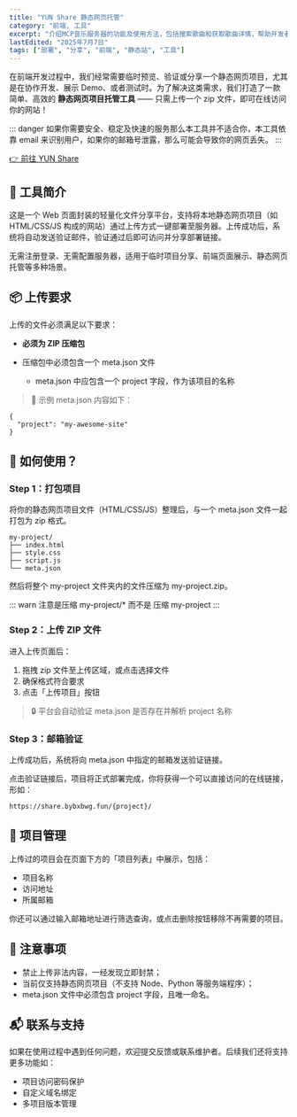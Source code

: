 ```yaml
---
title: "YUN Share 静态网页托管"
category: "前端, 工具"
excerpt: "介绍MCP音乐服务器的功能及使用方法，包括搜索歌曲和获取歌曲详情，帮助开发者快速集成音乐服务。"
lastEdited: "2025年7月7日"
tags: ["部署", "分享", "前端", "静态站", "工具"]
---
```


在前端开发过程中，我们经常需要临时预览、验证或分享一个静态网页项目，尤其是在协作开发、展示 Demo、或者测试时。为了解决这类需求，我们打造了一款简单、高效的 **静态网页项目托管工具** —— 只需上传一个 zip 文件，即可在线访问你的网站！

::: danger
如果你需要安全、稳定及快速的服务那么本工具并不适合你，本工具依靠 email 来识别用户，如果你的邮箱号泄露，那么可能会导致你的网页丢失。
:::

<div class="flex justify-center">
  <a class="mk-btn" href="/share/">👉 前往 YUN Share</a>
</div>

## **🎯 工具简介**

这是一个 Web 页面封装的轻量化文件分享平台，支持将本地静态网页项目（如 HTML/CSS/JS 构成的网站）通过上传方式一键部署至服务器。上传成功后，系统将自动发送验证邮件，验证通过后即可访问并分享部署链接。

无需注册登录、无需配置服务器，适用于临时项目分享、前端页面展示、静态网页托管等多种场景。

## **📦 上传要求**

上传的文件必须满足以下要求：

- **必须为 ZIP 压缩包**

- 压缩包中必须包含一个 meta.json 文件

  - meta.json 中应包含一个 project 字段，作为该项目的名称


> 📌 示例 meta.json 内容如下：

```
{
  "project": "my-awesome-site"
}
```

## **📂 如何使用？**

### **Step 1：打包项目**

将你的静态网页项目文件（HTML/CSS/JS）整理后，与一个 meta.json 文件一起打包为 zip 格式。

```
my-project/
├── index.html
├── style.css
├── script.js
└── meta.json
```

然后将整个 my-project 文件夹内的文件压缩为 my-project.zip。

::: warn
注意是压缩 my-project/* 而不是 压缩 my-project
:::

### **Step 2：上传 ZIP 文件**

进入上传页面后：

1. 拖拽 zip 文件至上传区域，或点击选择文件
2. 确保格式符合要求
3. 点击「上传项目」按钮

> 🔒 平台会自动验证 meta.json 是否存在并解析 project 名称

### **Step 3：邮箱验证**

上传成功后，系统将向 meta.json 中指定的邮箱发送验证链接。

点击验证链接后，项目将正式部署完成，你将获得一个可以直接访问的在线链接，形如：

```
https://share.bybxbwg.fun/{project}/
```

## **📄 项目管理**

上传过的项目会在页面下方的「项目列表」中展示，包括：

- 项目名称
- 访问地址
- 所属邮箱

你还可以通过输入邮箱地址进行筛选查询，或点击删除按钮移除不再需要的项目。

## **🚨 注意事项**

- 禁止上传非法内容，一经发现立即封禁；
- 当前仅支持静态网页项目（不支持 Node、Python 等服务端程序）；
- meta.json 文件中必须包含 project 字段，且唯一命名。

## **📬 联系与支持**

如果在使用过程中遇到任何问题，欢迎提交反馈或联系维护者。后续我们还将支持更多功能如：

- 项目访问密码保护
- 自定义域名绑定
- 多项目版本管理